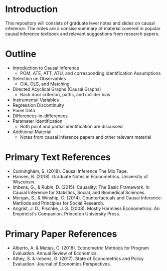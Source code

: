 # Introduction 
This repository will consists of graduate level notes and slides on causal inference. The notes are a consise summary of material covered in popular causal inference textbook and relevant suggestions from research papers.

# Outline
- Introduction to Causal Inference
  * POM, ATE, ATT, ATU, and corresponding Identification Assumptions
- Selection on Observables
  * CIA, OLS, and Matching
- Directed Acyclical Graphs (Causal Graphs)
  * Back door criterion, paths, and collider bias
- Instrumental Variables
- Regression Discontinuity
- Panel Data
- Differences-in-differences
- Parameter Identification 
  * Both point and partial identification are discussed 
- Additional Material
  * Notes from causal inference papers and other relevant material


# Primary Text References
- Cunningham, S. (2018). Causal Inference The Mix Tape. 
- Hansen, B. (2018). Graduate Notes in Econometrics. University of Wisconsin.  
- Imbens, G., & Rubin, D. (2015). Causality: The Basic Framework. In Causal Inference for Statistics, Social, and Biomedical Sciences.  
- Morgan, S., & Winship, C. (2014). Counterfactuals and Causal Inference: Methods and Principles for Social Research.
- Angrist, J. D., Pischke, J. S. (2008). Mostly Harmless Econometrics: An Empiricist's Companion. Princeton University Press. 

# Primary Paper References
- Alberto, A. & Matias, C. (2018). Econometric Methods for Program Evaluation. Annual Review of Economics. 
- Athey, S. & Imbens, G. (2017). State of Econometrics and Policy Evaluation. Journal of Economics Perspectives. 
